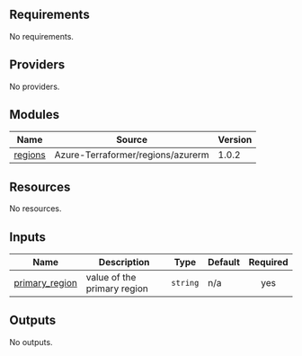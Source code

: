<!-- BEGIN_TF_DOCS -->
## Requirements

No requirements.

## Providers

No providers.

## Modules

| Name | Source | Version |
|------|--------|---------|
| <a name="module_regions"></a> [regions](#module\_regions) | Azure-Terraformer/regions/azurerm | 1.0.2 |

## Resources

No resources.

## Inputs

| Name | Description | Type | Default | Required |
|------|-------------|------|---------|:--------:|
| <a name="input_primary_region"></a> [primary\_region](#input\_primary\_region) | value of the primary region | `string` | n/a | yes |

## Outputs

No outputs.
<!-- END_TF_DOCS -->
